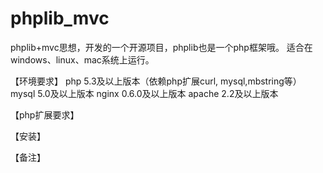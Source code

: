 phplib_mvc
==========

phplib+mvc思想，开发的一个开源项目，phplib也是一个php框架哦。
适合在windows、linux、mac系统上运行。


【环境要求】
	php 5.3及以上版本（依赖php扩展curl, mysql,mbstring等）
	mysql 5.0及以上版本
	nginx 0.6.0及以上版本
	apache 2.2及以上版本

【php扩展要求】



【安装】



【备注】

